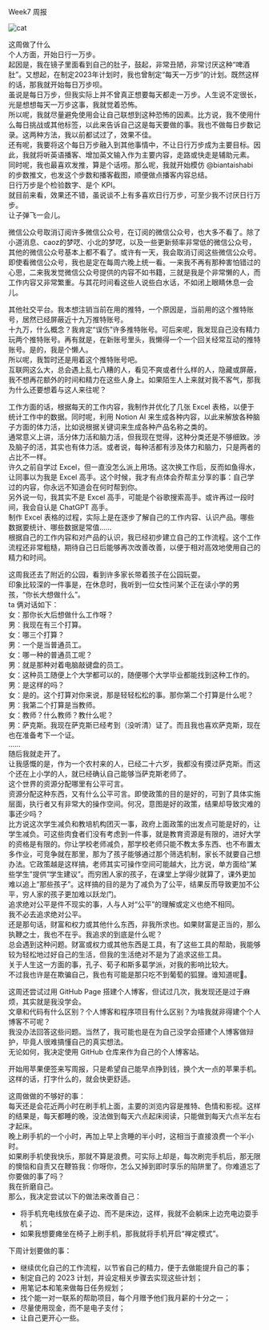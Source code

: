 Week7 周报

![cat](https://cdn.pixabay.com/photo/2023/02/02/13/27/cat-7762887_1280.jpg)

这周做了什么<br>
个人方面，开始日行一万步。<br>
起因是，我在镜子里面看到自己的肚子，鼓起，非常丑陋，非常讨厌这种“啤酒肚”。又想起，在制定2023年计划时，我也曾制定“每天一万步”的计划。既然这样的话，那我就开始每日万步呗。<br>
虽说是每日万步，但我实际上并不曾真正想要每天都走一万步。人生说不定很长，光是想想每天一万步这事，我就觉着恐怖。<br>
所以呢，我就尽量避免使用会让自己联想到这种恐怖的因素。比方说，我不使用什么每日挑战或其他标签，以此来告诉自己这是每天要做的事。我也不做每日步数记录。这两种方法，我以前都试过了，效果不佳。<br>
还有呢，我要将这个每日万步融入到其他事情中，不让日行万步成为主要目标。因此，我就将听英语播客、增加英文输入作为主要内容，走路或快走是辅助元素。<br>
同时呢，我也最喜欢发推，算是个话唠。那么呢，我就开始模仿 @biantaishabi 的步数推文，也发这个步数和播客截图，顺便做点播客内容总结。<br>
日行万步是个检验数字、是个 KPI。<br>
就目前来看，效果还不错，虽说谈不上有多喜欢日行万步，可至少我不讨厌日行万步。<br>
让子弹飞一会儿。<br>

微信公众号取消订阅许多微信公众号，在订阅的微信公众号，也大多不看了。除了小道消息、caoz的梦呓、小北的梦呓，以及一些更新频率非常低的微信公众号，其他的微信公众号基本上都不看了。或许有一天，我会取消订阅这些微信公众号。<br>
即使看微信公众号，我也是定在每周六晚上统一看。一来我不再有那种害怕错过的心思，二来我发觉微信公众号提供的内容不如书籍，三就是我是个非常懒的人，而工作内容又非常繁重。与其花时间看这些人说些白水话，不如闭上眼睛休息一会儿。<br>

其他社交平台。我本想注销当前在用的推特，一个原因是，当前用的这个推特账号，居然已经屏蔽近十九万推特账号。<br>
十九万，什么概念？我肯定“误伤”许多推特账号。可后来呢，我发现自己没有精力玩两个推特账号。再有就是，在新账号里头，我懒得一个一个回关经常互动的推特账号。是的，我是个懒人。<br>
所以呢，我暂时还是用着这个推特账号吧。<br>
互联网这么大，总会遇上乱七八糟的人，看见不爽或者什么样的人，隐藏或屏蔽，我不想再花额外的时间和精力在这些人身上。如果陌生人上来就对我不客气，那我为什么还要想着与这人来往呢？<br>

工作方面的话，根据每天的工作内容，我制作并优化了几张 Excel 表格，以便于统计工作中的数据。同时呢，利用 Notion AI 来生成各种内容，以此来解放各种脑子方面的体力活，比如说根据关键词来生成各种产品名称之类的。<br>
通常意义上讲，活分体力活和脑力活，但我现在觉得，这种分类还是不够细致。涉及脑子的活，其实也有体力活。或者说，每种活都有涉及体力和脑力，只是两者的占比不一样。<br>
许久之前自学过 Excel，但一直没怎么派上用场。这次换工作后，反而如鱼得水，让同事以为我是 Excel 高手。这个时候，我才有点体会乔帮主分享的事：自己学过的内容，你永远不知道会在何时帮到你。<br>
另外说一句，我其实不是 Excel 高手，可能是个谷歌搜索高手。或许再过一段时间，我会自认是 ChatGPT 高手。<br>
制作 Excel 表格的过程，实际上是在逐步了解自己的工作内容、认识产品。哪些数据要统计、哪些数据是常值……<br>
根据自己的工作内容和对产品的认识，我已经初步建立自己的工作流程。这个工作流程还非常粗糙，期待自己日后能够再次改善改善，以便于相对高效地使用自己的精力和时间。<br>

这周我还去了附近的公园，看到许多家长带着孩子在公园玩耍。<br>
印象比较深的一件事是，在休息时，我听到一位女性问某个正在读小学的男孩，“你长大想做什么”。<br>
ta 俩对话如下：<br>
女：那你长大后想做什么工作呀？<br>
男：我现在有三个打算。<br>
女：哪三个打算？<br>
男：一个是当普通员工。<br>
女：哪一种的普通员工呢？<br>
男：就是那种对着电脑敲键盘的员工。<br>
女：这种员工随便上个大学都可以的，随便哪个大学毕业都能找到这种工作的。<br>
男：是这样的吗？<br>
女：是的。这个打算对你来说，那是轻轻松松的事。那你第二个打算是什么呢？<br>
男：我第二个打算是当教师。<br>
女：教师？什么教师？教什么呢？<br>
男：萨克斯。我现在萨克斯已经考到（没听清）证了。而且我也喜欢萨克斯，现在也在准备考下一个证。<br>
……<br>
随后我就走开了。<br>
让我感慨的是，作为一个农村来的人，已经二十六岁，我都没有摸过萨克斯。而这个还在上小学的人，就已经确认自己能够当萨克斯老师了。<br>
这个世界的资源分配哪里有公平可言。<br>
资源分配这种东西，又有什么公平可言。即使政策的目的是好的，可到了具体实施层面，执行者又有非常大的操作空间。何况，意图是好的政策，结果却导致灾难的事还少吗？<br>
比方说这次学生减负和教培机构团灭一事，政府上面政策的出发点可能是好的，让学生减负。可这些肉食者们没有考虑到一件事，就是教育资源是有限的，进好大学的资格是有限的。你让学校老师减负，那学校老师只能不教太多东西、也不布置太多作业，可竞争就在那里，那为了孩子能够通过那个筛选机制，家长不就要自己想办法。它政策越是这样搞，老师其实可操作空间可能越大，比方说，单方面给“某些学生”提供“学生建议”。而穷困人家的孩子，在课堂上学得少就算了，课外更加难以追上“那些孩子”。这样搞的目的是为了减负为了公平，结果反而导致更加不公平，穷人家的孩子更加难以跃龙门。<br>
追求绝对公平是件不现实的事，人与人对“公平”的理解或定义也绝不相同。<br>
我不必去追求绝对公平。<br>
还是那句话，财富和权力或其他什么东西，非我所求也。如果财富是正当的，那么执鞭之士，我也不在乎。我追求的到底是什么呢？<br>
总会遇到这种问题。财富或权力或其他东西是工具，有了这些工具的帮助，我能够较为轻松地过好自己的生活，但我的生活绝对不是为了追求这些工具。<br>
关于人生这一方面的事，孔子、荀子和斯多葛学派，对我的影响比较大。<br>
不过我也许是在欺骗自己，我也有可能是那只吃不到葡萄的狐狸。谁知道呢🤷。<br>

这周还尝试过用 GitHub Page 搭建个人博客，但试过几次，我发现还是过于麻烦，其实就是我没学会。<br>
文章和代码有什么区别？个人博客和程序项目有什么区别？为啥我就非得建个个人博客不可呢？<br>
我没办法回答这些问题。当然了，我可能也是在为自己没学会搭建个人博客做辩护，毕竟人很难搞懂自己的真实想法。<br>
无论如何，我决定使用 GitHub 仓库来作为自己的个人博客站。<br>

开始用苹果便签来写周报，只是希望自己能早点挣到钱，换个大一点的苹果手机。这样的话，打字什么的，就会快更舒适。<br>

这周做做的不够好的事：<br>
每天还是会花近两小时在刷手机上面，主要的浏览内容是推特、色情和影视。这样的结果是，每天都睡的晚，没法做到每天六点起床阅读，只能做到每天六点半左右才起床。<br>
晚上刷手机的一个小时，再加上早上贪睡的半小时，这相当于直接浪费一个半小时。<br>
如果刷手机使我快乐，那就不算是浪费。可实际上却是，每次刷完手机后，那无限的懊恼和自责又在鞭笞我：你呀你，怎么又掉到即时享乐的陷阱里了。你难道忘了你要做的事了吗？<br>
我在折磨自己。<br>
那么，我决定尝试以下的做法来改善自己：<br>
- 将手机充电线放在桌子边、而不是床边，这样，我就不会躺床上边充电边耍手机；
- 如果我想要瘫坐在椅子上刷手机，那我就将手机开启“禅定模式”。

下周计划要做的事：
- 继续优化自己的工作流程，以节省自己的精力，便于去做能提升自己的事；
- 制定自己的 2023 计划，并设定相关步骤去实现这些计划；
- 用笔记本和笔来做每日任务规划；
- 找个能一对一联系的帮助项目，每个月赠予他们我月薪的十分之一；
- 尽量使用现金，而不是电子支付；
- 让自己更开心一些。
